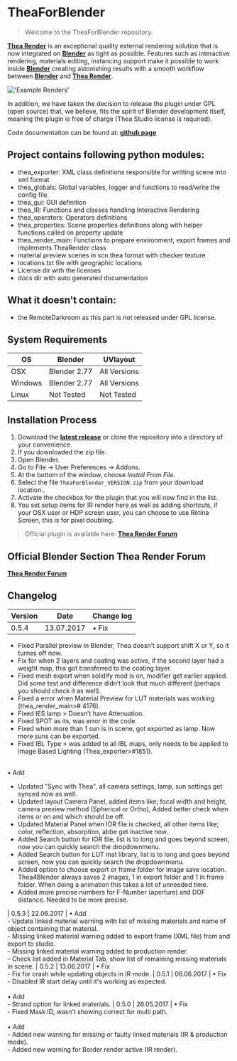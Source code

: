 # TheaForBlender

>Welcome to the TheaForBlender repository.

<b>[Thea Render](https://www.thearender.com)</b> is an exceptional quality external rendering solution that is now integrated on <b>[Blender](https://www.blender.org)</b> as tight as possible. Features such as interactive rendering, materials editing, instancing support make it possible to work inside <b>[Blender](https://www.blender.org)</b> creating astonishing results with a smooth workflow between <b>[Blender](https://www.blender.org)</b> and <b>[Thea Render](https://www.thearender.com)</b>.

!['Example Renders'](https://github.com/schroef/TheaForBlender/blob/master/wiki/images/header_theaforblender.jpg)

In addition, we have taken the decision to release the plugin under GPL (open source) that, we believe, fits the spirit of Blender development itself, meaning the plugin is free of charge (Thea Studio license is required).

Code documentation can be found at: <b>[github page](https://grakoczy.github.io/TheaForBlender/)</b>


## Project contains following python modules:

- thea_exporter: XML class definitions responsible for writting scene into xml format
- thea_globals: Global variables, logger and functions to read/write the config file
- thea_gui: GUI definition
- thea_IR: Functions and classes handling Interactive Rendering
- thea_operators: Operators definitions
- thea_properties: Scene properties definitions along with helper functions called on property update
- thea_render_main: Functions to prepare environment, export frames and implements TheaRender class
- material preview scenes in scn.thea format with checker texture
- locations.txt file with geographic locations
- License dir with the licenses
- docs dir with auto generated documentation


## What it doesn't contain:
- the RemoteDarkroom as this part is not released under GPL license.


## System Requirements

| **OS** | **Blender** | **UVlayout** |
| ------------- | ------------- | ------------- |
| OSX | Blender 2.77 | All Versions |
| Windows | Blender 2.77 | All Versions |
| Linux | Not Tested | Not Tested |


## Installation Process

1. Download the <b>[latest release](http://thearender.com/forum/viewforum.php?f=69)</b> or clone the repository into a directory of your convenience.
2. If you downloaded the zip file.
3. Open Blender.
4. Go to File -> User Preferences -> Addons.
5. At the bottom of the window, choose *Install From File*.
6. Select the file `TheaForBlender_VERSION.zip` from your download location..
7. Activate the checkbox for the plugin that you will now find in the list.
8. You set setup items for IR render here as well as adding shortcuts, if your OSX user or HDP screen user, you can choose to use Retina Screen, this is for pixel doubling.

> Official plugin is available here: <b>[Thea Render Forum](http://www.thearender.com/forum/viewtopic.php?f=69&t=19184)</b>


## Official Blender Section Thea Render Forum

<b>[Thea Render Forum](http://thearender.com/forum/viewforum.php?f=59)</b>


## Changelog

| **Version** | **Date** | **Change log** |
| ------------- | ------------- | ------------- |
| 0.5.4 | 13.07.2017 | • Fix<br>
- Fixed Parallel preview in Blender, Thea doesn’t support shift X or Y, so it turnes off now.<br>
- Fix for when 2 layers and coating was active, if the second layer had a weight map, this got transferred to the coating layer. <br>
- Fixed mesh export when solidify mod is on, modifier get earlier applied. Did some test and difference didn’t look that much different (perhaps you should check it as well). <br>
- Fixed a error when Material Preview for LUT materials was working (thea_render_main># 4176). <br>
- Fixed IES lamp > Doesn’t have Attenuation. <br>
- Fixed SPOT as its, was error in the code. <br>
- Fixed when more than 1 sun is in scene, got exported as lamp. Now more suns can be exported. <br>
- Fixed IBL Type > was added to all IBL maps, only needs to be applied to Image Based Lighting (Thea_exporter>#1851).<br><br>

• Add<br>
- Updated "Sync with Thea", all camera settings, lamp, sun settings get synced now as well.<br>
- Updated layout Camera Panel, added items like; focal width and height, camera preview method (Spherical or Ortho), Added better check when items or on and which should be off.<br>
- Updated Material Panel when IOR file is checked, all other items like; color, reflection, absorption, abbe get inactive now.<br>
- Added Search button for IOR file, list is to long and goes beyond screen, now you can quickly search the dropdownmenu.<br>
- Added Search button for LUT mat library, list is to long and goes beyond screen, now you can quickly search the dropdownmenu.<br>
- Added option to choose export or frame folder for image save location. Thea4Blender always saves 2 images, 1 in export folder and 1 in frame folder. When doing a animation this takes a lot of unneeded time.<br>
- Added more precise numbers for F-Number (aperture) and DOF distance. Needed to be more precise.<br>

| 0.5.3 | 22.06.2017 | • Add<br>- Update linked material warning with list of missing materials and name of object containing that material.<br>- Missing linked material warning added to export frame (XML file) from and export to studio.<br>- Missing linked material warning added to production render.<br>- Check list added in Material Tab, show list of remaining missing materials in scene.
| 0.5.2 | 13.06.2017 | • Fix<br>- Fix for crash while updating objects in IR mode.
| 0.5.1 | 06.06.2017 | • Fix<br>- Disabled IR start delay until it's working as expected.<br><br>• Add<br>- Strand option for linked materials.
| 0.5.0 | 26.05.2017 | • Fix<br>- Fixed Mask ID, wasn’t showing correct for multi path.<br><br>• Add<br>- Added new warning for missing or faulty linked materials (IR & production mode).<br>- Added new warning for Border render active (IR render).


<!--
- Fill in data
 -
 -
-->

